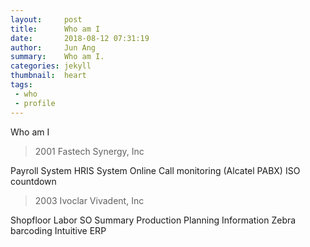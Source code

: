 ```yaml
---
layout:     post
title:      Who am I
date:       2018-08-12 07:31:19
author:     Jun Ang
summary:    Who am I.
categories: jekyll
thumbnail:  heart
tags:
 - who
 - profile
---
```


Who am I

> 2001 Fastech Synergy, Inc

Payroll System
HRIS System
Online Call monitoring (Alcatel PABX)
ISO countdown

> 2003 Ivoclar Vivadent, Inc

Shopfloor Labor
SO Summary
Production Planning Information
Zebra barcoding 
Intuitive ERP
